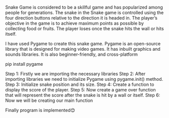 Snake Game is considered to be a skillful game and has popularized among people for generations. The snake in the Snake game is controlled using the four direction buttons relative to the direction it is headed in. The player’s objective in the game is to achieve maximum points as possible by collecting food or fruits. The player loses once the snake hits the wall or hits itself.

I have used Pygame to create this snake game. Pygame is an open-source library that is designed for making video games. It has inbuilt graphics and sounds libraries. It is also beginner-friendly, and cross-platform

pip install pygame

Step 1: Firstly we are importing the necessary libraries
Step 2: After importing libraries we need to initialize Pygame using pygame.init() method. 
Step 3: Initialize snake position and its size.
Step 4: Create a function to display the score of the player. 
Step 5: Now create a game over function that will represent the score after the snake is hit by a wall or itself. 
Step 6: Now we will be creating our main function

Finally program is implemented😊
